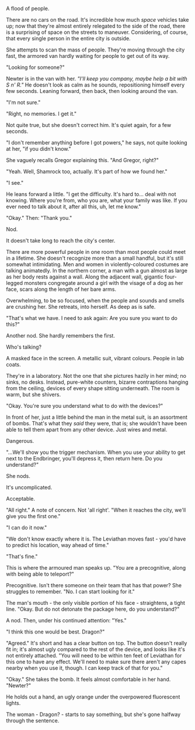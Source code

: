 A flood of people.

There are no cars on the road. It's incredible how much *space* vehicles take up; now that they're almost entirely relegated to the side of the road, there is a surprising of space on the streets to maneuver. Considering, of course, that every single person in the entire city is outside.

She attempts to scan the mass of people. They're moving through the city fast, the armored van hardly waiting for people to get out of its way.

"Looking for someone?"

Newter is in the van with her. *"I'll keep you company, maybe help a bit with S n' R."* He doesn't look as calm as he sounds, repositioning himself every few seconds. Leaning forward, then back, then looking around the van.

"I'm not sure."

"Right, no memories. I get it."

Not quite true, but she doesn't correct him. It's quiet again, for a few seconds.

"I don't remember anything before I got powers," he says, not quite looking at her, "if you didn't know." 

She vaguely recalls Gregor explaining this. "And Gregor, right?"

"Yeah. Well, Shamrock too, actually. It's part of how we found her."

"I see."

He leans forward a little. "I get the difficulty. It's hard to... deal with not knowing. Where you're from, who you are, what your family was like. If you ever need to talk about it, after all this, uh, let me know."

"Okay." Then: "Thank you."

Nod.

It doesn't take long to reach the city's center.

There are more powerful people in one room than most people could meet in a lifetime. She doesn't recognize more than a small handful, but it's still somewhat intimidating. Men and women in violently-coloured costumes are talking animatedly. In the northern corner, a man with a gun almost as large as her body rests against a wall. Along the adjacent wall, gigantic four-legged monsters congregate around a girl with the visage of a dog as her face, scars along the length of her bare arms.

Overwhelming, to be so focused, when the people and sounds and smells are crushing her. She retreats, into herself. As deep as is safe.

"That's what we have. I need to ask again: Are you sure you want to do this?"

Another nod. She hardly remembers the first.

Who's talking?

A masked face in the screen. A metallic suit, vibrant colours. People in lab coats.

They're in a laboratory. Not the one that she pictures hazily in her mind; no sinks, no desks. Instead, pure-white counters, bizarre contraptions hanging from the ceiling, devices of every shape sitting underneath. The room is warm, but she shivers. 

"Okay. You're sure you understand what to do with the devices?"

In front of her, just a little behind the man in the metal suit, is an assortment of bombs. That's what they *said* they were, that is; she wouldn't have been able to tell them apart from any other device. Just wires and metal.

Dangerous.

"...We'll show you the trigger mechanism. When you use your ability to get next to the Endbringer, you'll depress it, then return here. Do you understand?"

She nods. 

It's uncomplicated.

Acceptable.

"All right." A note of concern. Not 'all right'. "When it reaches the city, we'll give you the first one."

"I can do it now."

"We don't know exactly where it is. The Leviathan moves fast - you'd have to predict his location, way ahead of time."

"That's fine."

This is where the armoured man speaks up. "You are a precognitive, along with being able to teleport?"

Precognitive. Isn't there someone on their team that has that power? She struggles to remember. "No. I can start looking for it."

The man's mouth - the only visible portion of his face - straightens, a tight line. "Okay. But do not detonate the package here, do you understand?"

A nod. Then, under his continued attention: "Yes."

"I think this one would be best. Dragon?"

"Agreed." It's short and has a clear button on top. The button doesn't really fit in; it's almost ugly compared to the rest of the device, and looks like it's not entirely attached. "You will need to be within ten feet of Leviathan for this one to have any effect. We'll need to make sure there aren't any capes nearby when you use it, though. I can keep track of that for you."

"Okay." She takes the bomb. It feels almost comfortable in her hand. "Newter?"

He holds out a hand, an ugly orange under the overpowered fluorescent lights.

The woman - Dragon? - starts to say something, but she's gone halfway through the sentence.


